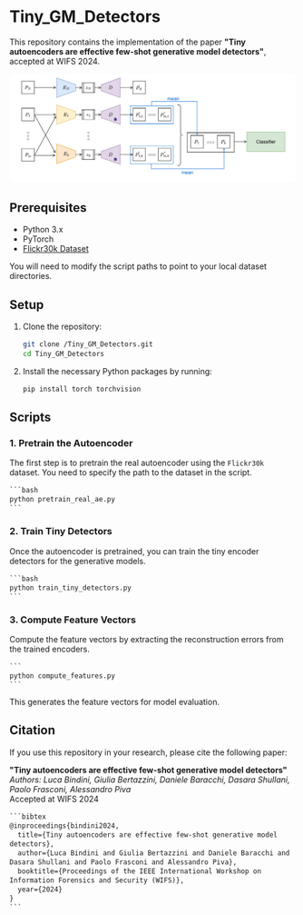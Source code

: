 # Tiny_GM_Detectors

This repository contains the implementation of the paper **"Tiny autoencoders are effective few-shot generative model detectors"**, accepted at WIFS 2024.

![Network Architecture](images/architecture.png)

## Prerequisites

- Python 3.x
- PyTorch
- [Flickr30k Dataset](https://www.kaggle.com/datasets/hsankesara/flickr-image-dataset)

You will need to modify the script paths to point to your local dataset directories.

## Setup

1. Clone the repository:

    ```bash
    git clone /Tiny_GM_Detectors.git
    cd Tiny_GM_Detectors
    ```

2. Install the necessary Python packages by running:

    ```bash
    pip install torch torchvision
    ```

## Scripts

### 1. Pretrain the Autoencoder

The first step is to pretrain the real autoencoder using the `Flickr30k` dataset. You need to specify the path to the dataset in the script.

    ```bash
    python pretrain_real_ae.py
    ```


### 2. Train Tiny Detectors

Once the autoencoder is pretrained, you can train the tiny encoder detectors for the generative models.

    ```bash
    python train_tiny_detectors.py
    ```


### 3. Compute Feature Vectors

Compute the feature vectors by extracting the reconstruction errors from the trained encoders.

    ```
    python compute_features.py
    ```

This generates the feature vectors for model evaluation.

## Citation

If you use this repository in your research, please cite the following paper:

**"Tiny autoencoders are effective few-shot generative model detectors"**  
*Authors: Luca Bindini, Giulia Bertazzini, Daniele Baracchi, Dasara Shullani, Paolo Frasconi, Alessandro Piva*  
Accepted at WIFS 2024

    ```bibtex
    @inproceedings{bindini2024,
      title={Tiny autoencoders are effective few-shot generative model detectors},
      author={Luca Bindini and Giulia Bertazzini and Daniele Baracchi and Dasara Shullani and Paolo Frasconi and Alessandro Piva},
      booktitle={Proceedings of the IEEE International Workshop on Information Forensics and Security (WIFS)},
      year={2024}
    }
    ```
